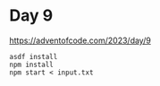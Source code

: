 # Day 9

https://adventofcode.com/2023/day/9

```
asdf install
npm install
npm start < input.txt
```
